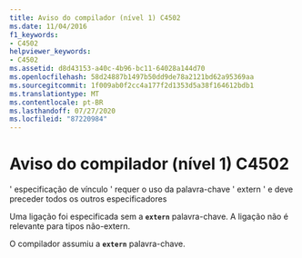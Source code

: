 ```yaml
---
title: Aviso do compilador (nível 1) C4502
ms.date: 11/04/2016
f1_keywords:
- C4502
helpviewer_keywords:
- C4502
ms.assetid: d8d43153-a40c-4b96-bc11-64028a144d70
ms.openlocfilehash: 58d24887b1497b50dd9de78a2121bd62a95369aa
ms.sourcegitcommit: 1f009ab0f2cc4a177f2d1353d5a38f164612bdb1
ms.translationtype: MT
ms.contentlocale: pt-BR
ms.lasthandoff: 07/27/2020
ms.locfileid: "87220984"
---
```

# <a name="compiler-warning-level-1-c4502"></a>Aviso do compilador (nível 1) C4502

' especificação de vínculo ' requer o uso da palavra-chave ' extern ' e deve preceder todos os outros especificadores

Uma ligação foi especificada sem a **`extern`** palavra-chave. A ligação não é relevante para tipos não-extern.

O compilador assumiu a **`extern`** palavra-chave.
